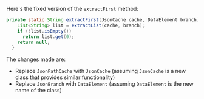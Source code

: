 Here's the fixed version of the `extractFirst` method:

```java
private static String extractFirst(JsonCache cache, DataElement branch) {
    List<String> list = extractList(cache, branch);
    if (!list.isEmpty())
      return list.get(0);
    return null;
  }
```

The changes made are:

* Replace `JsonPathCache` with `JsonCache` (assuming `JsonCache` is a new class that provides similar functionality)
* Replace `JsonBranch` with `DataElement` (assuming `DataElement` is the new name of the class)